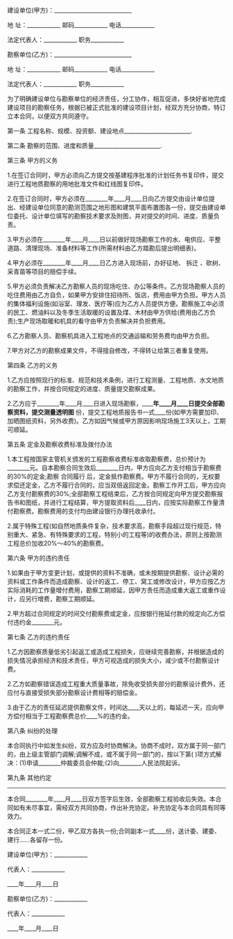 
 


建设单位(甲方)：____________________________


地 址：____________ 邮码____________ 电话____________


法定代表人：____________ 职务____________


勘察单位(乙方)：____________________________


地 址：____________ 邮码____________ 电话____________


法定代表人：____________ 职务____________


为了明确建设单位与勘察单位的经济责任，分工协作，相互促进，多快好省地完成建设项目的勘察任务，根据已被正式批准的建设项目计划，经双方充分协商，特订立本合同，以便双方共同遵守。


第一条 工程名称、规模、投资额、建设地点________________________.


第二条 勘察的范围、进度和质量________________________.


第三条 甲方的义务


1.在签订合同时，甲方必须向乙方提交按基建程序批准的计划任务书复印件，提交进行工程地质勘察的用地批准文件和红线图复印件。


2.在签订合同时，甲方必须在________年____月____日向乙方提交由设计单位提出、经建设单位同意的勘测范围之地形图和建筑平面布置图各一份，提交由建设单位委托、设计单位填写的勘察技术要求及附图，并对提交的时间、进度、质量负责。


3.甲方必须在________年____月____日以前做好现场勘察工作的水、电供应、平整道路、清理现场、准备材料等工作(所需材料由乙方踏勘后提出明细表)。


4.甲方必须在________年____月____日乙方进入现场前，办好征地、
拆迁
、砍树、采青苗等项目的赔偿手续。


5.甲方必须负责解决乙方勘察人员的现场吃住、办公等条件。乙方现场勘察人员的吃住费用由乙方自负，如果甲方安排住招待所、饭店，费用由甲方负担。甲方人员的集体福利设施(如浴室、理发、医疗等)应为乙方人员提供方便。勘察施工中必须的民工、燃油料以及冬季生活取暖的设置及煤、木材由甲方供给(费用由乙方负责);生产现场取暖和机具的看守由甲方负责解决并负担费用。


6.乙方勘察人员、勘察机具进入工程地点的交通运输和劳务费均由甲方负担。


7.甲方对乙方的勘察成果文件，不得擅自修改，不得转让给第三者重复使用。


第四条 乙方的义务


1.乙方应按照现行的标准、规范和技术条例，进行工程测量、工程地质、水文地质的勘察工作，并按合同规定的进度、质量提交勘察成果。


2.乙方应于________年____月____日进入现场勘察，________年____月____日提交全部勘察资料，提交测量透明图____ 份，提交工程地质报告书一式____份(如甲方需要加印、加晒图纸资料，另外收费)。乙方如因气候或甲方原因影响现场施工3天以上，工期可顺延。


第五条 定金及勘察收费标准及拨付办法


1.本工程按国家主管机关颁发的工程勘察收费标准收取勘察费，总价预计为________元。自本勘察合同生效后________日内，甲方应向乙方支付相当于勘察费的30%的定金;勘察
合同履行
后，定金抵作勘察费。甲方不履行合同的，无权要求偿还定金，乙方不履行合同的，应当双倍返回定金。勘察工作开工后，甲方应向乙方支付勘察费的30%;全部勘察工程结束后，乙方按合同规定向甲方提交勘察报告书和图纸，并进行工程结算，甲方提取资料后____日内，应按实际勘察工作量清付勘察费。勘察费用的支付均由建设银行办理托收承付。


2.属于特殊工程(如自然地质条件复杂，技术要求高，勘察手段超过现行规范，特别重大、紧急、有特殊要求的工程，特别小的工程等)的收费办法，原则上按勘测工程总价加收20%～40%的勘察费。


第六条 甲方的违约责任


1.如果由于甲方变更计划，或提供的资料不准确，或未按期提供勘察、设计必需的资料或工作条件而造成勘察、设计的返工、停工、窝工或修改设计，甲方应按乙方实际消耗的工作量增付费用，勘察工期顺延，因甲方责任而造成重大返工或重作设计，应另行增费，勘察工期顺延。


2.甲方超过合同规定的时间交付勘察费或定金，应按银行拖延付款的规定向乙方偿付违约金________元。


第七条 乙方的违约责任


1.乙方因勘察质量低劣引起返工或造成工程损失，应继续完善勘察，并根据造成的损失情况承担经济和技术责任，甲方可视造成的损失大小，减少或不付勘察设计费。


2.乙方如勘察错误造成工程重大质量事故，除免收受损失部分的勘察设计费外，还应付与直接受损失部分勘察设计费相等的赔偿金。


3.由于乙方的责任延迟提供勘察文件，时间达____天以上的，每延迟一天，应向甲方偿付相当于工程勘察费总价____%的违约金。


第八条 纠纷的处理


本合同执行中如发生纠纷，双方应及时协商解决。协商不成时，双方属于同一部门的，由上级主管部门调解;调解不成，或不属于同一部门的，按以下第( )项方式解决：(1)申请________仲裁委员会仲裁;(2)向________人民法院起诉。


第九条 其他约定


________________________________________________________________


本合同________年____月____日双方签字后生效，全部勘察工程验收后失效。本合同如有未尽事宜，需经双方共同协商，作出补充协定。补充协定与本合同具有同等效力。


本合同正本一式二份，甲乙双方各执一份;合同副本一式____份，送计委、建委、建行……各留存一份。


建设单位(甲方)：____________


代表人：____________


____年____月____日


勘察单位(乙方)：____________


代表人：____________


____年____月____日
 


 

 
 
 
 
 
  


  
 

  


  


  
 
 
 
 

